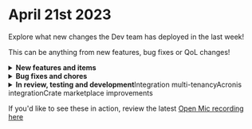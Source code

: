 # April 21st 2023

Explore what new changes the Dev team has deployed in the last week!

This can be anything from new features, bug fixes or QoL changes!

<details>

<summary><strong>New features and items</strong></summary>

* Ability to filter out and redact task inputs and output from results

</details>

<details>

<summary><strong>Bug fixes and chores</strong></summary>

* Improved EXO proxy error handling
* Added Get Length transform missing param
* Fixed bug where attributes were missing in form list table
* Removed false positive error on SQL database integration
* Fixed a race condition causing workflows ending with multiple webhook receiver tasks causing workflows to get stuck in a running state and never complete
* Fixed Redis Max Number of Clients Reached Errors

</details>

<details>

<summary><strong>In review, testing and development</strong>Integration multi-tenancyAcronis integrationCrate marketplace improvements</summary>



</details>

If you'd like to see these in action, review the latest [Open Mic recording here](../roc-open-mics/april-21st-2023-redacted-and-custom-integrations.md)
